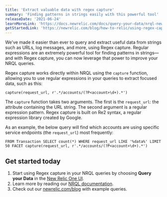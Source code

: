```yaml
---
title: 'Extract valuable data with regex capture'
summary: 'Finding patterns in strings easily with this powerful tool'
releaseDate: '2021-06-24'
learnMoreLink: 'https://docs.newrelic.com/docs/query-your-data/nrql-new-relic-query-language/get-started/nrql-syntax-clauses-functions'
getStartedLink: 'https://newrelic.com/blog/how-to-relic/using-regex-capture'
---
```


We've made it easier than ever to query and extract useful data from strings such as URLs, log messages, and more, using Regex capture. Regular expressions are an extremely powerful tool for finding patterns in strings—and with Regex capture, you can now leverage that power to improve your NRQL queries. 

Regex capture works directly within NRQL using the `capture` function, allowing you to use regular expressions in your queries to extract focused data, such as this:

`capture(request_url, r'.*/accounts/(?P<account>\d+).*')`

The `capture` function takes two arguments. The first is the `request_url`: the attribute containing the URL string. The second argument is a regular expression pattern. Regex capture is built on Re2 syntax, a regular expression library created by Google.

As an example, the below query will find which accounts are using specific service endpoints (the `request_url`) most frequently:

`FROM Transaction SELECT count(*) WHERE request_url LIKE '%data%' LIMIT 50 FACET capture(request_url, r'.*/accounts/(?P<account>\d+).*')`

## Get started today

1. Start using Regex capture in your NRQL queries by choosing **Query your Data** in the [New Relic One UI](https://one.newrelic.com).
2. Learn more by reading our [NRQL documentation](https://docs.newrelic.com/docs/query-your-data/nrql-new-relic-query-language/get-started/nrql-syntax-clauses-functions/).
3. Check out our [newrelic.com/blog](https://newrelic.com/blog/how-to-relic/using-regex-capture) with example queries.
